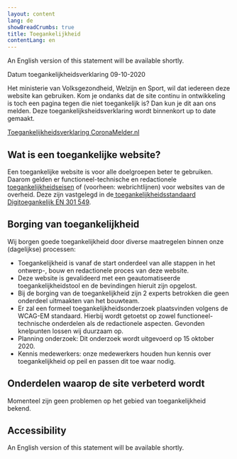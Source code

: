 ```yaml
---
layout: content
lang: de
showBreadCrumbs: true
title: Toegankelijkheid
contentLang: en
---
```


<p class="md-block-lead md-text-color-RO-donkerblauw" markdown="1">
An English version of this statement will be available shortly.
</p>

Datum toegankelijkheidsverklaring 09-10-2020

Het ministerie van Volksgezondheid, Welzijn en Sport, wil dat iedereen deze website kan gebruiken. Kom je ondanks dat de site continu in ontwikkeling is toch een pagina tegen die niet toegankelijk is? Dan kun je dit aan ons melden. Deze toegankelijksheidsverklaring wordt binnenkort up to date gemaakt.

[Toegankelijkheidsverklaring CoronaMelder.nl](https://www.toegankelijkheidsverklaring.nl/register/3214)

## Wat is een toegankelijke website?

Een toegankelijke website is voor alle doelgroepen beter te gebruiken. Daarom gelden er functioneel-technische en redactionele[  toegankelijkheidseisen](https://www.digitoegankelijk.nl/) of (voorheen: webrichtlijnen) voor websites van de overheid. Deze zijn vastgelegd in de[  toegankelijkheidsstandaard Digitoegankelijk EN 301 549](https://www.forumstandaardisatie.nl/open-standaarden/digitoegankelijk-en-301-549-met-wcag-21).

## Borging van toegankelijkheid
Wij borgen goede toegankelijkheid door diverse maatregelen binnen onze (dagelijkse) processen:

-   Toegankelijkheid is vanaf de start onderdeel van alle stappen in het ontwerp-, bouw en redactionele proces van deze website.
-   Deze website is gevalideerd met een geautomatiseerde toegankelijkheidstool en de bevindingen hieruit zijn opgelost. 
-   Bij de borging van de toegankelijkheid zijn 2 experts betrokken die geen onderdeel uitmaakten van het bouwteam.
-   Er zal een formeel toegankelijkheidsonderzoek plaatsvinden volgens de WCAG-EM standaard. Hierbij wordt getoetst op zowel functioneel-technische onderdelen als de redactionele aspecten. Gevonden knelpunten lossen wij duurzaam op.
-   Planning onderzoek: Dit onderzoek wordt uitgevoerd op 15 oktober 2020.
-   Kennis medewerkers: onze medewerkers houden hun kennis over toegankelijkheid op peil en passen dit toe waar nodig.

## Onderdelen waarop de site verbeterd wordt

Momenteel zijn geen problemen op het gebied van toegankelijkheid bekend.

## Accessibility 

An English version of this statement will be available shortly.
